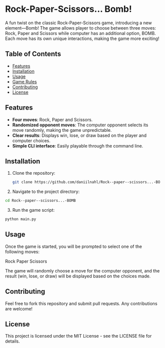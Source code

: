 # Rock-Paper-Scissors... Bomb!

A fun twist on the classic Rock-Paper-Scissors game, introducing a new element—Bomb! The game allows player to choose between three moves: Rock, Paper and Scissors while computer has an additional option, BOMB. Each move has its own unique interactions, making the game more exciting!

## Table of Contents
- [Features](#features)
- [Installation](#installation)
- [Usage](#usage)
- [Game Rules](#game-rules)
- [Contributing](#contributing)
- [License](#license)

## Features
- **Four moves**: Rock, Paper and Scissors.
- **Randomized opponent moves**: The computer opponent selects its move randomly, making the game unpredictable.
- **Clear results**: Displays win, lose, or draw based on the player and computer choices.
- **Simple CLI interface**: Easily playable through the command line.

## Installation

1. Clone the repository:
   ```bash
   git clone https://github.com/daniilnahl/Rock--paper--scissors...-BOMB.git
   ```
2. Navigate to the project directory:

  ```bash
  cd Rock--paper--scissors...-BOMB
  ```

3. Run the game script:

  ```bash
  python main.py
  ```

## Usage
Once the game is started, you will be prompted to select one of the following moves:

Rock
Paper
Scissors

The game will randomly choose a move for the computer opponent, and the result (win, lose, or draw) will be displayed based on the choices made.


## Contributing
Feel free to fork this repository and submit pull requests. Any contributions are welcome!

## License
This project is licensed under the MIT License - see the LICENSE file for details.
